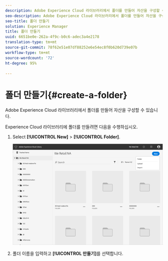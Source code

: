 ```yaml
---
description: Adobe Experience Cloud 라이브러리에서 폴더를 만들어 자산을 구성할 수 있습니다.
seo-description: Adobe Experience Cloud 라이브러리에서 폴더를 만들어 자산을 구성할 수 있습니다.
seo-title: 폴더 만들기
solution: Experience Manager
title: 폴더 만들기
uuid: 6651be0e-262a-4f9c-b0c6-adec3a4e2178
translation-type: tm+mt
source-git-commit: 78f62e51e07df88252e6e54ec8f0b620d739e07b
workflow-type: tm+mt
source-wordcount: '72'
ht-degree: 95%

---
```



# 폴더 만들기{#create-a-folder}

Adobe Experience Cloud 라이브러리에서 폴더를 만들어 자산을 구성할 수 있습니다.

Experience Cloud 라이브러리에 폴더를 만들려면 다음을 수행하십시오.

1. Select **[!UICONTROL New]** > **[!UICONTROL Folder]**.

   ![](assets/library_new_folder_upload.png)

1. 폴더 이름을 입력하고 **[!UICONTROL 만들기]**&#x200B;를 선택합니다.

